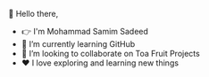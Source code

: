 👋 Hello there, 
- 👉 I'm Mohammad Samim Sadeed
- 🌱 I’m currently learning GitHub
- 👯 I’m looking to collaborate on Toa Fruit Projects
- ❤ I love exploring and learning new things
